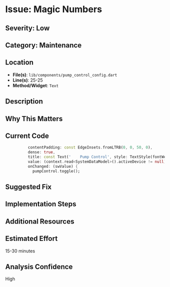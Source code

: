 # Issue: Magic Numbers

## Severity: Low

## Category: Maintenance

## Location
- **File(s)**: `lib/components/pump_control_config.dart`
- **Line(s)**: 25-25
- **Method/Widget**: `Text`

## Description


## Why This Matters


## Current Code
```dart
          contentPadding: const EdgeInsets.fromLTRB(0, 0, 50, 0),
          dense: true,
          title: const Text('    Pump Control', style: TextStyle(fontWeight: FontWeight.bold, fontSize: 18)),
          value: (context.read<SystemDataModel>().activeDevice != null) ? pumpControl.value : false,
          onChanged: (swValue) {
            pumpControl.toggle();
```

## Suggested Fix


## Implementation Steps


## Additional Resources


## Estimated Effort
15-30 minutes

## Analysis Confidence
High

